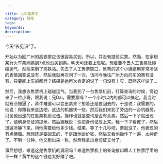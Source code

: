 ```yaml
---

title: 火车票黄牛
category: 随笔
tags: 
keywords:
description:
---
```


今天“长见识”了。

开始以为回广州的高铁票应该很容易买到，所以，并没有提前买票。然而，在家用某行火车票刷票到7点也没买到票。明天可还要上班呢。想着要不去人工售票处碰碰运气。然后来到了高铁站。先去了人工售票窗口，售票的这个小姐姐用非常冷淡的表情回答说没有，然后我就再次问了一次，请问今晚往广州方向的车的票有没有，只要能上车的都行？结果是她再次肯定的说了一句没有！哎，既然这样说了...

然后，我想去售票机上碰碰运气。当我到了一台售票机前，打算查询的时候，旁边来了一位小哥，跟我说：兄Dai，需要票吗？一个小时以内的都可以搞定。我当时就有点懵逼了，黄牛难道可以变出票来？想着还是要回去的，于是说：我需要的。他说：你跟我来这边吧，这边的机器快一些。然后我们来到了旁边的一台机器旁，只见他迅速的在售票机前点击。操作也就是查询是否有余票，然后一下子就出现了，请刷身份证的提示。然后跟我说：快把身份证放上来。我一下子看傻了，然后迅速冷静下来，问他需要给他多少钱。结果，等了十几秒吧，票就没了。他表现的有点懊恼。想想还是要回去的，于是跟他谈价钱，然后又看他操作了一遍，太神奇了。不到一分钟，他又刷出来一张，然后我拿出身份证支付了。

事后想想，难道这是售票机的漏洞吗？难道售票机上的查询接口跟人工售票厅里的不一样？黄牛的这个钱也太好赚了吧。



